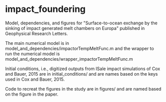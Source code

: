 # impact_foundering
Model, dependencies, and figures for "Surface-to-ocean exchange by the sinking of impact generated melt chambers on Europa" published in Geophysical Research Letters. 

The main numerical model is in model_and_dependencies/impactorTempMeltFunc.m and the wrapper to run the numerical model is model_and_dependencies/wrapper_impactorTempMeltFunc.m

Initial conditions, i.e., digitized outputs from ISale impact simulations of Cox and Bauer, 2015 are in initial_conditions/ and are names based on the keys used in Cox and Bauer, 2015. 

Code to recreat the figures in the study are in figures/ and are named based on the figure in the paper.
